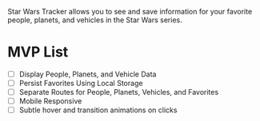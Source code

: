 Star Wars Tracker allows you to see and save information for your favorite people, planets, and vehicles in the Star Wars series.

# MVP List

- [ ] Display People, Planets, and Vehicle Data
- [ ] Persist Favorites Using Local Storage
- [ ] Separate Routes for People, Planets, Vehicles, and Favorites
- [ ] Mobile Responsive
- [ ] Subtle hover and transition animations on clicks 
